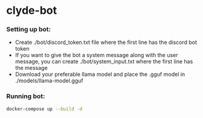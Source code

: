 # clyde-bot

### Setting up bot:

- Create ./bot/discord_token.txt file where the first line has the discord bot token
- If you want to give the bot a system message along with the user message, you can create ./bot/system_input.txt
  where the first line has the message
- Download your preferable llama model and place the .gguf model in ./models/llama-model.gguf

### Running bot:
```bash
docker-compose up --build -d
```
